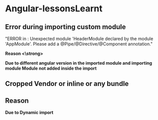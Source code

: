 # Angular-lessonsLearnt

## Error during importing custom module

"ERROR in : Unexpected module 'HeaderModule declared by the module 'AppModule'. Please add a @Pipe/@Directive/@Component annotation."

<strong> Reason <\strong> 

Due to different angular version in the imported module and importing module
Module not added inside the import

## Cropped Vendor or inline or any bundle

## Reason

Due to Dynamic import

